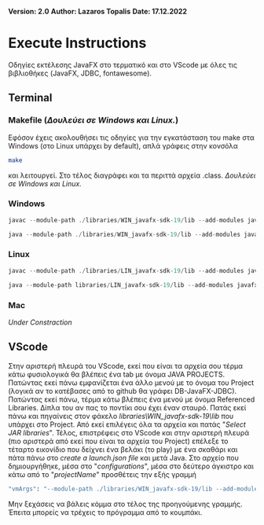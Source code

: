 **Version: 2.0**
**Author: Lazaros Topalis**
**Date: 17.12.2022**

# Execute Instructions

Οδηγίες εκτέλεσης JavaFX στο τερματικό και στο VScode με όλες τις βιβλιοθήκες (JavaFX, JDBC, fontawesome).

## Terminal

### Makefile (*Δουλεύει σε Windows και Linux.*)

Εφόσον έχεις ακολουθήσει τις οδηγίες για την εγκατάσταση του make στα Windows (στο Linux υπάρχει by default), απλά γράφεις στην κονσόλα
```bash
make
```
και λειτουργεί. Στο τέλος διαγράφει και τα περιττά αρχεία .class. *Δουλεύει σε Windows και Linux.*

### Windows

```java
javac --module-path ./libraries/WIN_javafx-sdk-19/lib --add-modules javafx.fxml,javafx.controls *.java

java --module-path ./libraries/WIN_javafx-sdk-19/lib --add-modules javafx.fxml,javafx.controls -cp "$(pwd);./libraries/WIN_javafx-sdk-19/lib/mysql-connector-java-8.0.23.jar;./libraries/WIN_javafx-sdk-19/lib/javafx.graphics.jar;./libraries/WIN_javafx-sdk-19/lib/javafx-swt.jar;./libraries/WIN_javafx-sdk-19/lib/fontawesomefx-commons-9.1.2.jar;./libraries/WIN_javafx-sdk-19/lib/javafx.web.jar;./libraries/WIN_javafx-sdk-19/lib/javafx.fxml.jar;./libraries/WIN_javafx-sdk-19/lib/javafx.media.jar;./libraries/WIN_javafx-sdk-19/lib/javafx.swing.jar;./libraries/WIN_javafx-sdk-19/lib/fontawesomefx-fontawesome-4.7.0-9.1.2.jar;./libraries/WIN_javafx-sdk-19/lib/javafx.controls.jar;./libraries/WIN_javafx-sdk-19/lib/javafx.base.jar" Main
```

### Linux

```java
javac --module-path ./libraries/LIN_javafx-sdk-19/lib --add-modules javafx.fxml,javafx.controls *.java

java --module-path libraries/LIN_javafx-sdk-19/lib --add-modules javafx.fxml,javafx.controls -cp "$(pwd):./libraries/LIN_javafx-sdk-19/lib/javafx.graphics.jar:./libraries/LIN_javafx-sdk-19/lib/javafx.controls.jar:./libraries/LIN_javafx-sdk-19/lib/javafx.web.jar:./libraries/LIN_javafx-sdk-19/lib/fontawesomefx-commons-9.1.2.jar:./libraries/LIN_javafx-sdk-19/lib/mysql-connector-java-8.0.23.jar:./libraries/LIN_javafx-sdk-19/lib/javafx.base.jar:./libraries/LIN_javafx-sdk-19/lib/fontawesomefx-fontawesome-4.7.0-9.1.2.jar:./libraries/LIN_javafx-sdk-19/lib/javafx-swt.jar:./libraries/LIN_javafx-sdk-19/lib/javafx.swing.jar:./libraries/LIN_javafx-sdk-19/lib/javafx.fxml.jar:./libraries/LIN_javafx-sdk-19/lib/javafx.media.jar" Main
```

### Mac

*Under Constraction*

## VScode

Στην αριστερή πλευρά του VScode, εκεί που είναι τα αρχεία σου τέρμα κάτω φυσιολογικά θα βλέπεις ένα tab με όνομα JAVA PROJECTS. Πατώντας εκεί πάνω εμφανίζεται ένα άλλο μενού με το όνομα του Project (λογικά αν το κατέβασες από το github θα γράφει DB-JavaFX-JDBC). Πατώντας εκεί πάνω, τέρμα κάτω βλέπεις ένα μενού με όνομα Referenced Libraries. Δίπλα του αν πας το ποντίκι σου έχει έναν σταυρό. Πατάς εκεί πάνω και πηγαίνεις στον φάκελο *libraries\WIN_javafx-sdk-19\lib* που υπάρχει στο Project. Από εκεί επιλέγεις όλα τα αρχεία και πατάς "*Select JAR libraries*". Τέλος, επιστρέφεις στο VScode και στην αριστερή πλευρά (πιο αριστερά από εκεί που είναι τα αρχεία του Project) επέλεξε το τέταρτο εικονίδιο που δείχνει ένα βελάκι (το play) με ένα σκαθάρι και πάτα πάνω στο *create a launch.json file* και μετά Java. Στο αρχείο που δημιουργήθηκε, μέσα στο "*configurations*", μέσα στο δεύτερο άγκιστρο και κάτω από το "*projectName*" προσθέτεις την εξής γραμμή 
```bash 
"vmArgs": "--module-path ./libraries/WIN_javafx-sdk-19/lib --add-modules javafx.fxml,javafx.controls" 
```
Μην ξεχάσεις να βάλεις κόμμα στο τέλος της προηγούμενης γραμμής. Έπειτα μπορείς να τρέχεις το πρόγραμμα από το κουμπάκι.